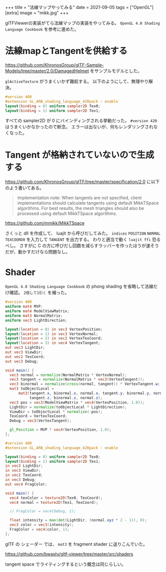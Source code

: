 +++
title = "法線マップやってみる"
date = 2021-09-05
tags = ["OpenGL"]
[extra]
image = "mikk.jpg"
+++

glTFViewerの実装がてら法線マップの実装をやってみる。
`OpenGL 4.0 Shading Language Cookbook` を参考に進めた。

# 法線mapとTangentを供給する

<https://github.com/KhronosGroup/glTF-Sample-Models/tree/master/2.0/DamagedHelmet> をサンプルモデルとした。

`glActiveTexture` がうまくいかず難航する。
以下のようにして、無理やり解決。

```glsl
#version 400
#extension GL_ARB_shading_language_420pack : enable
layout(binding = 0) uniform sampler2D Tex0;
layout(binding = 1) uniform sampler2D Tex1;
```

すべての sampler2D が 0 にバインディングされる挙動だった。
`#version 420` はうまくいかなかったので断念。
エラーは出ないが、何もレンダリングされなくなった。

# Tangent が格納されていないので生成する

<https://github.com/KhronosGroup/glTF/tree/master/specification/2.0> に以下のよう書いてある。

> Implementation note: When tangents are not specified, client implementations should calculate tangents using default MikkTSpace algorithms. For best results, the mesh triangles should also be processed using default MikkTSpace algorithms.

<https://github.com/mmikk/MikkTSpace>

さくっと dll を作成して、 luajit から呼びだしてみた。
`indices` `POSITION` `NORMAL` `TEXCOORD0` を入力して `TANGENT` を出力する。
わりと適当で動く `luajit ffi` 恐るべし。
さすがに C の方に呼びだし回数を減らすラッパーを作ったほうが速そうだが、動かすだけなら問題なし。

# Shader

`OpenGL 4.0 Shading Language Cookbook` の phong shading を省略して法線だけ確認。
`2倍して1引く` を補った。


```glsl
#version 400
uniform mat4 MVP;
uniform mat4 ModelViewMatrix;
uniform mat3 NormalMatrix;
uniform vec3 LightDirection;

layout(location = 0) in vec3 VertexPosition;
layout(location = 1) in vec3 VertexNormal;
layout(location = 2) in vec2 VertexTexCoord;
layout(location = 3) in vec4 VertexTangent;
out vec3 LightDir;
out vec3 ViewDir;
out vec2 TexCoord;
out vec3 Debug;

void main() {
  vec3 normal = normalize(NormalMatrix * VertexNormal);
  vec3 tangent = normalize(NormalMatrix * vec3(VertexTangent));
  vec3 binormal = normalize(cross(normal, tangent)) * VertexTangent.w;
  mat3 toObjectLocal =
      mat3(tangent.x, binormal.x, normal.x, tangent.y, binormal.y, normal.y,
           tangent.z, binormal.z, normal.z);
  vec3 pos = vec3(ModelViewMatrix * vec4(VertexPosition, 1.0));
  LightDir = normalize(toObjectLocal * LightDirection);
  ViewDir = toObjectLocal * normalize(-pos);
  TexCoord = VertexTexCoord;
  Debug = vec3(VertexTangent);

  gl_Position = MVP * vec4(VertexPosition, 1.0);
};
```

```glsl
#version 400
#extension GL_ARB_shading_language_420pack : enable

layout(binding = 0) uniform sampler2D Tex0;
layout(binding = 1) uniform sampler2D Tex1;
in vec3 LightDir;
in vec3 ViewDir;
in vec2 TexCoord;
in vec3 Debug;
out vec4 FragColor;

void main() {
  vec4 texColor = texture2D(Tex0, TexCoord);
  vec4 normal = texture2D(Tex1, TexCoord);

  // FragColor = vec4(Debug, 1);

  float intensity = max(dot(LightDir, (normal.xyz * 2 - 1)), 0);
  vec3 color = vec3(intensity);
  FragColor = vec4(color, 1);
};
```

glTF の シェーダー では、 `mat3` を fragment shader に送りこんでいた。

<https://github.com/bwasty/gltf-viewer/tree/master/src/shaders>

tangent space でライティングするという概念は同じらしい。

